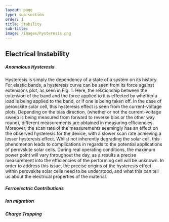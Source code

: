```yaml
---
layout: page
type: sub-section
order: 1
title: Stability
sub-title:
image: /images/hysteresis.png
---
```


## Electrical Instability
##### Anomalous Hysteresis

Hysteresis is simply the dependency of a state of a system on its history. For elastic bands, a hysteresis curve can be seen from its force against extensions plot, as seen in Fig. 1. Here, the relationship between the extension of the band and the force applied to it is effected by whether a load is being applied to the band, or if one is being taken off. In the case of perovskite solar cell, this hysteresis effect is seen from the current-voltage plots. Depending on the bias direction, (whether or not the current-voltage sweep is being measured from forward to reverse bias or the other way round), different measurements are obtained in measuring efficiencies. Moreover, the scan rate of the measurements seemingly has an effect on the observed hysteresis for the device, with a slower scan rate achieving a lesser hysteresis effect. Whilst not inherently degrading the solar cell, this phenomenon leads to complications in regards to the potential applications of perovskite solar cells. During real operating conditions, the maximum power point will vary throughout the day, as a results a precise measurement into the efficiencies of the performing cell will be unknown. In order to address this issue, the precise origins of the hysteresis effect within perovskite solar cells need to be understood, and what this can tell us about the electrical properties of the material.

##### Ferroelectric Contributions
##### Ion migration
##### Charge Trapping
